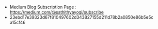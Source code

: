 - Medium Blog Subscription Page : https://medium.com/@sathithyayogi/subscribe
- 23ebd17e39323d67f810497602d343827155d211d78b2a0850e86b5e5ca15cf46